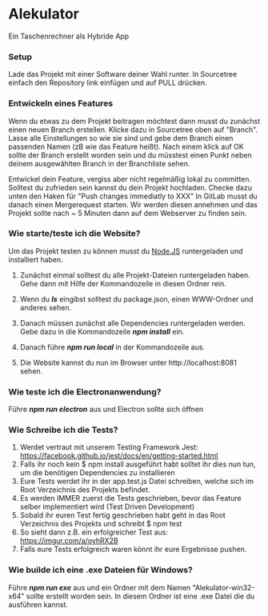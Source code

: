 # Alekulator

Ein Taschenrechner als Hybride App


### Setup

Lade das Projekt mit einer Software deiner Wahl runter. In Sourcetree einfach den Repository link einfügen und auf PULL drücken.

### Entwickeln eines Features

Wenn du etwas zu dem Projekt beitragen möchtest dann musst du zunächst einen neuen Branch erstellen. Klicke dazu in Sourcetree oben auf "Branch". Lasse alle Einstellungen
so wie sie sind und gebe dem Branch einen passenden Namen (zB wie das Feature heißt). Nach einem klick auf OK sollte der Branch erstellt worden sein und du müsstest einen Punkt neben deinem ausgewählten Branch in der Branchliste sehen.

Entwickel dein Feature, vergiss aber nicht regelmäßig lokal zu committen. Solltest du zufrieden sein kannst du dein Projekt hochladen. Checke dazu unten den Haken für "Push changes immediatly to XXX"
In GitLab musst du danach einen Mergerequest starten. Wir werden diesen annehmen und das Projekt sollte nach  ~ 5 Minuten dann auf dem Webserver zu finden sein.


### Wie starte/teste ich die Website?

Um das Projekt testen zu können musst du [Node.JS](https://nodejs.org/en/) runtergeladen und installiert haben.

1. Zunächst einmal solltest du alle Projekt-Dateien runtergeladen haben. Gehe dann mit Hilfe der Kommandozeile in diesen Ordner rein.

2. Wenn du _**ls**_ eingibst solltest du package.json, einen WWW-Ordner und anderes sehen.

3. Danach müssen zunächst alle Dependencies runtergeladen werden. Gebe dazu in die Kommandozeile _**npm install**_ ein.

4. Danach führe _**npm run local**_ in der Kommandozeile aus.

5. Die Website kannst du nun im Browser unter http://localhost:8081 sehen.

### Wie teste ich die Electronanwendung?

Führe _**npm run electron**_ aus und Electron sollte sich öffnen


### Wie Schreibe ich die Tests?

1. Werdet vertraut mit unserem Testing Framework Jest: https://facebook.github.io/jest/docs/en/getting-started.html
2. Falls ihr noch kein $ npm install ausgeführt habt solltet ihr dies nun tun, um die benötigen Dependencies zu installieren
3. Eure Tests werdet ihr in der app.test.js Datei schreiben, welche sich im Root Verzeichnis des Projekts befindet.
4. Es werden IMMER zuerst die Tests geschrieben, bevor das Feature selber implementiert wird (Test Driven Development)
5. Sobald ihr euren Test fertig geschrieben habt geht in das Root Verzeichnis des Projekts und schreibt $ npm test  
6. So sieht dann z.B. ein erfolgreicher Test aus: https://imgur.com/a/oyhRX2B
7. Falls eure Tests erfolgreich waren könnt ihr eure Ergebnisse pushen.

### Wie builde ich eine .exe Dateien für Windows?

Führe _**npm run exe**_ aus und ein Ordner mit dem Namen "Alekulator-win32-x64" sollte erstellt worden sein. In diesem Ordner ist eine .exe Datei die du ausführen kannst.
